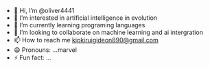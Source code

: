 - 👋 Hi, I’m @oliver4441
- 👀 I’m interested in artificial intelligence in evolution
- 🌱 I’m currently learning programing languages
- 💞️ I’m looking to collaborate on machine learning and ai intergration
- 📫 How to reach me kipkiruigideon890@gmail.com
- 😄 Pronouns: ...marvel
- ⚡ Fun fact: ...

<!---
oliver4441/oliver4441 is a ✨ special ✨ repository because its `README.md` (this file) appears on your GitHub profile.
You can click the Preview link to take a look at your changes.
--->
